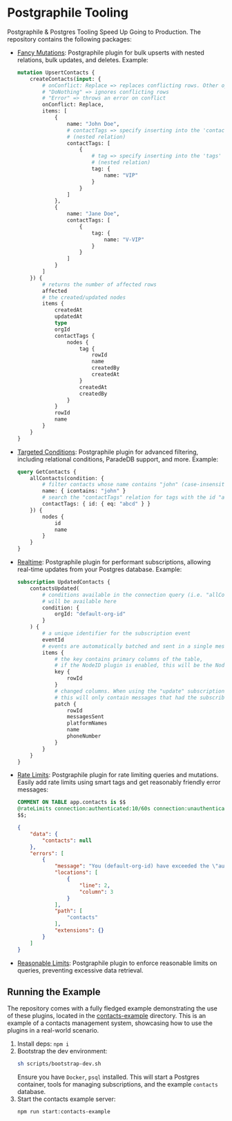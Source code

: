 # Postgraphile Tooling

Postgraphile & Postgres Tooling Speed Up Going to Production. The repository contains the following packages:

- [Fancy Mutations](/packages/fancy-mutations/): Postgraphile plugin for bulk upserts with nested relations, bulk updates, and deletes. Example:
	```graphql
	mutation UpsertContacts {
		createContacts(input: {
			# onConflict: Replace => replaces conflicting rows. Other options include:
			# "DoNothing" => ignores conflicting rows
			# "Error" => throws an error on conflict
			onConflict: Replace,
			items: [
				{
					name: "John Doe",
					# contactTags => specify inserting into the 'contact_tags' table
					# (nested relation)
					contactTags: [
						{
							# tag => specify inserting into the 'tags' table
							# (nested relation)
							tag: {
								name: "VIP"
							}
						}
					]
				},
				{
					name: "Jane Doe",
					contactTags: [
						{
							tag: {
								name: "V-VIP"
							}
						}
					]
				}
			]
		}) {
			# returns the number of affected rows
			affected
			# the created/updated nodes
			items {
				createdAt
				updatedAt
				type
				orgId
				contactTags {
					nodes {
						tag {
							rowId
							name
							createdBy
							createdAt
						}
						createdAt
						createdBy
					}
				}
				rowId
				name
			}
		}
	}
	```

- [Targeted Conditions](/packages/targeted-conditions/): Postgraphile plugin for advanced filtering, including relational conditions, ParadeDB support, and more. Example:
	``` graphql
	query GetContacts {
		allContacts(condition: {
			# filter contacts whose name contains "john" (case-insensitive)
			name: { icontains: "john" }
			# search the "contactTags" relation for tags with the id "abcd"
			contactTags: { id: { eq: "abcd" } }
		}) {
			nodes {
				id
				name
			}
		}
	}
	```

- [Realtime](/packages/realtime/): Postgraphile plugin for performant subscriptions, allowing real-time updates from your Postgres database. Example:
	``` graphql
	subscription UpdatedContacts {
		contactsUpdated(
			# conditions available in the connection query (i.e. "allContacts" in this case)
			# will be available here
			condition: {
				orgId: "default-org-id"
			}
		) {
			# a unique identifier for the subscription event
			eventId
			# events are automatically batched and sent in a single message
			items {
				# the key contains primary columns of the table,
				# if the NodeID plugin is enabled, this will be the NodeID
				key {
					rowId
				}
				# changed columns. When using the "update" subscription,
				# this will only contain messages that had the subscribed columns changed.
				patch {
					rowId
					messagesSent
					platformNames
					name
					phoneNumber
				}
			}
		}
	}
	```
- [Rate Limits](/packages/rate-limits/): Postgraphile plugin for rate limiting queries and mutations. Easily add rate limits using smart tags and get reasonably friendly error messages:
	``` sql
	COMMENT ON TABLE app.contacts is $$
	@rateLimits connection:authenticated:10/60s connection:unauthenticated:2/60s
	$$;
	```
	``` json
	{
		"data": {
			"contacts": null
		},
		"errors": [
			{
				"message": "You (default-org-id) have exceeded the \"authenticated\" rate limit for \"Query.contacts\". 5/5 points consumed over 60s",
				"locations": [
					{
						"line": 2,
						"column": 3
					}
				],
				"path": [
					"contacts"
				],
				"extensions": {}
			}
		]
	}
	```
- [Reasonable Limits](/packages/reasonable-limits/): Postgraphile plugin to enforce reasonable limits on queries, preventing excessive data retrieval.

## Running the Example

The repository comes with a fully fledged example demonstrating the use of these plugins, located in the [contacts-example](/packages/contacts-example) directory. This is an example of a contacts management system, showcasing how to use the plugins in a real-world scenario.

1. Install deps: `npm i`
2. Bootstrap the dev environment:
	```sh
	sh scripts/bootstrap-dev.sh
	```
	Ensure you have `Docker`, `psql` installed. This will start a Postgres container, tools for managing subscriptions, and the example `contacts` database.
3. Start the contacts example server:
	```sh
	npm run start:contacts-example
	```